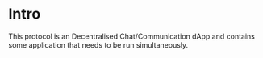 # Intro

This protocol is an Decentralised Chat/Communication dApp and contains some application that needs to be run simultaneously.
